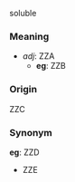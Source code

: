 soluble
### Meaning
+ _adj_: ZZA
    + __eg__: ZZB

### Origin

ZZC

### Synonym

__eg__: ZZD

+ ZZE


